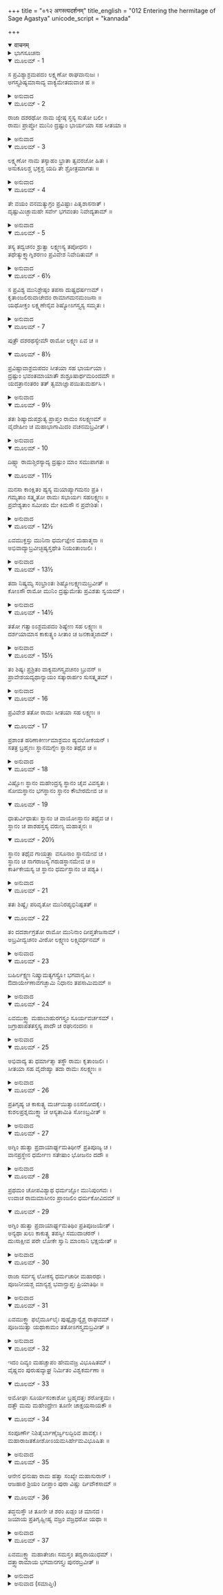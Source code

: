 +++
title = "०१२ अगस्त्यदर्शनम्"
title_english = "012 Entering the hermitage of Sage Agastya"
unicode_script = "kannada"

+++
<details open><summary>वाचनम्</summary>

<div class="audioEmbed"  caption="श्रीराम-हरिसीताराममूर्ति-घनपाठिभ्यां वचनम्" src="https://archive.org/download/Ramayana-recitation-Sriram-harisItArAmamUrti-Ghanapaati-v2/Kanda_3/Kanda_3_ARK-012-Agastya_Darshanam.mp3"></div>
</details>



<details><summary>ಭಾಗಸೂಚನಾ</summary>

ಸೀತಾ-ರಾಮ-ಲಕ್ಷ್ಮಣರು ಅಗಸ್ತ್ಯರ ಆಶ್ರಮವನ್ನು ಪ್ರವೇಶಿಸಿದುದು, ಅತಿಥಿಸತ್ಕಾರ, ಅಗಸ್ತ್ಯರು ಶ್ರೀರಾಮನಿಗೆ ಅಸ್ತ್ರ- ಶಸ್ತ್ರಗಳನ್ನು ಅನುಗ್ರಹಿಸಿದುದು
</details>

<details open><summary>ಮೂಲಮ್ - 1</summary>

ಸ ಪ್ರವಿಶ್ಯಾಶ್ರಮಪದಂ ಲಕ್ಷ್ಮಣೋ ರಾಘವಾನುಜಃ ।  
ಅಗಸ್ತ್ಯಶಿಷ್ಯಮಾಸಾದ್ಯ ವಾಕ್ಯಮೇತದುವಾಚ ಹ ॥
</details>

<details><summary>ಅನುವಾದ</summary>

ರಾಮಾನುಜ ಲಕ್ಷ್ಮಣನು ಆಶ್ರಮವನ್ನು ಪ್ರವೇಶಿಸಿ ಅಗಸ್ತ್ಯರ ಶಿಷ್ಯರನ್ನು ಭೆಟ್ಟಿಯಾಗಿ ಅವರಲ್ಲಿ ಹೀಗೆ ಹೇಳಿದನು.॥1॥
</details>

<details open><summary>ಮೂಲಮ್ - 2</summary>

ರಾಜಾ ದಶರಥೋ ನಾಮ ಜ್ಯೇಷ್ಠ ಸ್ತಸ್ಯ ಸುತೋ ಬಲೀ ।  
ರಾಮಃ ಪ್ರಾಪ್ತೋ ಮುನಿಂ ದ್ರಷ್ಟುಂ ಭಾರ್ಯಯಾ ಸಹ ಸೀತಯಾ ॥
</details>

<details><summary>ಅನುವಾದ</summary>

ಮುನಿಗಳೇ! ಅಯೋಧ್ಯೆಯ ಪ್ರಸಿದ್ಧ ರಾಜಾ ದಶರಥನ ಜೇಷ್ಠ ಪುತ್ರ ಮಹಾಬಲಿ ಶ್ರೀರಾಮಚಂದ್ರನು ತನ್ನ ಪತ್ನಿ ಸೀತೆಯೊಂದಿಗೆ ಮಹರ್ಷಿಗಳ ದರ್ಶನಾರ್ಥವಾಗಿ ಬಂದಿರುವನು.॥2॥
</details>

<details open><summary>ಮೂಲಮ್ - 3</summary>

ಲಕ್ಷ್ಮಣೋ ನಾಮ ತಸ್ಯಾಹಂ ಭ್ರಾತಾ ತ್ವವರಜೋ ಹಿತಃ ।  
ಅನುಕೂಲಶ್ಚ ಭಕ್ತಶ್ಚ ಯದಿ ತೇ ಶ್ರೋತ್ರಮಾಗತಃ ॥
</details>

<details><summary>ಅನುವಾದ</summary>

ನಾನು ಅವನ ತಮ್ಮನಾಗಿದ್ದು, ಹಿತೈಷಿ ಮತ್ತು ಅನುಕೂಲವಾಗಿ ನಡೆಯುವ ಭಕ್ತನಾಗಿದ್ದೇನೆ. ನನ್ನ ಹೆಸರು ಲಕ್ಷ್ಮಣ ಎಂದಾಗಿದೆ. ಈ ಹೆಸರು ಎಂದಾದರೂ ನಿಮ್ಮ ಕಿವಿಗೆ ಬಿದ್ದಿರಬಹುದು.॥3॥
</details>

<details open><summary>ಮೂಲಮ್ - 4</summary>

ತೇ ವಯಂ ವನಮತ್ಯುಗ್ರಂ ಪ್ರವಿಷ್ಟಾಃ ಪಿತೃಶಾಸನಾತ್ ।  
ದೃಷ್ಟುಮಿಚ್ಛಾಮಹೇ ಸರ್ವೇ ಭಗವಂತಂ ನಿವೇದ್ಯತಾಮ್ ॥
</details>

<details><summary>ಅನುವಾದ</summary>

ನಾವೆಲ್ಲರೂ ಪಿತೃವಾಕ್ಯದಂತೆ ಈ ಅತ್ಯಂತ ಭಯಂಕರ ಕಾಡಿಗೆ ಬಂದಿದ್ದೇವೆ. ಮತ್ತು ಭಗವಾನ್ ಅಗಸ್ತ್ಯಮುನಿಗಳ ದರ್ಶನ ಮಾಡಲು ಬಯಸುತ್ತಿದ್ದೇವೆ. ತಾವು ಅಗಸ್ತ್ಯರಲ್ಲಿ ಈ ಸವಾಚಾರ ತಿಳಿಸಿರಿ.॥4॥
</details>

<details open><summary>ಮೂಲಮ್ - 5</summary>

ತಸ್ಯ ತದ್ವಚನಂ ಶ್ರುತ್ವಾ ಲಕ್ಷ್ಮಣಸ್ಯ ತಪೋಧನಃ ।  
ತಥೇತ್ಯುಕ್ತ್ವಾಗ್ನಿಶರಣಂ ಪ್ರವಿವೇಶ ನಿವೇದಿತುಮ್ ॥
</details>

<details><summary>ಅನುವಾದ</summary>

ಲಕ್ಷ್ಮಣನ ಮಾತನ್ನು ಕೇಳಿ ‘ಹಾಗೆಯೇ ಆಗಲಿ’ ಎಂದು ಹೇಳಿ ಆ ತಪೋಧನನು ಮಹರ್ಷಿಗಳಿಗೆ ಸಮಾಚಾರ ತಿಳಿಸಲು ಅಗ್ನಿಶಾಲೆಯನ್ನು ಪ್ರವೇಶಿಸಿದನು.॥5॥
</details>

<details open><summary>ಮೂಲಮ್ - 6½</summary>

ಸ ಪ್ರವಿಶ್ಯ ಮುನಿಶ್ರೇಷ್ಠಂ ತಪಸಾ ದುಷ್ಪ್ರಧರ್ಷಣಮ್ ।  
ಕೃತಾಂಜಲಿರುವಾಚೇದಂ ರಾಮಾಗಮನಮಂಜಸಾ ॥  
ಯಥೋಕ್ತಂ ಲಕ್ಷ್ಮಣೇನೈವ ಶಿಷ್ಯೋಽಗಸ್ತ್ಯಸ್ಯ  ಸಮ್ಮತಃ ।
</details>

<details><summary>ಅನುವಾದ</summary>

ಅಗ್ನಿಶಾಲೆಯನ್ನು ಪ್ರವೇಶಿಸಿ ಆ ಅಗಸ್ತ್ಯರ ಪ್ರಿಯ ಶಿಷ್ಯನು-ತಮ್ಮ ತಪಸ್ಸಿನ ಪ್ರಭಾವದಿಂದ ಇತರರಿಗೆ ದುರ್ಜಯರಾಗಿದ್ದ, ಮುನಿಶ್ರೇಷ್ಠ ಅಗಸ್ತ್ಯರ ಬಳಿ ಹೋಗಿ ಕೈ ಮುಗಿದುಕೊಂಡು ಲಕ್ಷ್ಮಣನು ಹೇಳಿದ ಶ್ರೀರಾಮಚಂದ್ರನು ಆಗಮಿಸಿದ ಸಮಾಚಾರವನ್ನು ಅವಸರ-ಅವಸರವಾಗಿ ತಿಳಿಸಿದನು.॥6½॥
</details>

<details open><summary>ಮೂಲಮ್ - 7</summary>

ಪುತ್ರೌ ದಶರಥಸ್ಯೇಮೌ ರಾಮೋ ಲಕ್ಷ್ಮಣ ಏವ ಚ ॥
</details>

<details open><summary>ಮೂಲಮ್ - 8½</summary>

ಪ್ರವಿಷ್ಟಾವಾಶ್ರಮಪದಂ ಸೀತಯಾ ಸಹ ಭಾರ್ಯಯಾ ।  
ದ್ರಷ್ಟುಂ ಭವಂತಮಾಯಾತೌ ಶುಶ್ರೂಷಾರ್ಥಮರಿಂದಮೌ ॥  
ಯದತ್ರಾನಂತರಂ ತತ್ ತ್ವಮಾಜ್ಞಾಪಯಿತುಮರ್ಹಸಿ ।
</details>

<details><summary>ಅನುವಾದ</summary>

ಮಹಾಮುನಿಗಳೇ! ದಶರಥ ಮಹಾರಾಜರ ಇಬ್ಬರು ಪುತ್ರರು ಶ್ರೀರಾಮ-ಲಕ್ಷ್ಮಣರು ಆಶ್ರಮಕ್ಕೆ ಆಗಮಿಸಿರುವರು. ಶ್ರೀರಾಮನು ತನ್ನ ಧರ್ಮಪತ್ನೀ ಸೀತೆಯೊಂದಿಗೆ ಇದ್ದಾನೆ. ಅವರಿಬ್ಬರು ಶತ್ರುದಮನ ವೀರರು ತಮ್ಮ ಸೇವೆಯ ಉದ್ದೇಶದಿಂದ ತಮ್ಮನ್ನು ದರ್ಶಿಸಲು ಬಂದಿರುವರು. ಈ ವಿಷಯದಲ್ಲಿ ಏನು ಮಾಡಬೇಕೆಂದು ತಾವು ಅಪ್ಪಣೆ ಕೊಡಬೇಕು.॥7-8½॥
</details>

<details open><summary>ಮೂಲಮ್ - 9½</summary>

ತತಃ ಶಿಷ್ಯಾದುಪಶ್ರುತ್ಯ ಪ್ರಾಪ್ತಂ ರಾಮಂ ಸಲಕ್ಷ್ಮಣಮ್ ॥  
ವೈದೇಹೀಂ ಚ ಮಹಾಭಾಗಾಮಿದಂ ವಚನಮಬ್ರವೀತ್ ।
</details>

<details><summary>ಅನುವಾದ</summary>

ಲಕ್ಷ್ಮಣ ಸಹಿತ ಶ್ರೀರಾಮ ಮತ್ತು ಮಹಾಭಾಗಾ ವಿದೇಹನಂದಿನೀ ಸೀತೆಯ ಶುಭಾಗಮನದ ಸವಾಚಾರ ಶಿಷ್ಯನಿಂದ ಕೇಳಿ ಮಹರ್ಷಿಗಳು ಈ ಪ್ರಕಾರ ಹೇಳಿದರು.॥9½॥
</details>

<details open><summary>ಮೂಲಮ್ - 10</summary>

ದಿಷ್ಟ್ಯಾ ರಾಮಶ್ಚಿರಸ್ಯಾದ್ಯ ದ್ರಷ್ಟುಂ ಮಾಂ ಸಮುಪಾಗತಃ ॥
</details>

<details open><summary>ಮೂಲಮ್ - 11½</summary>

ಮನಸಾ ಕಾಂಕ್ಷಿತಂ ಹ್ಯಸ್ಯ  ಮಯಾಪ್ಯಾಗಮನಂ ಪ್ರತಿ ।  
ಗಮ್ಯತಾಂ ಸತ್ಕೃತೋ ರಾಮಃ ಸಭಾರ್ಯಃ ಸಹಲಕ್ಷ್ಮಣಃ ॥  
ಪ್ರವೇಶ್ಯತಾಂ ಸಮೀಪಂ ಮೇ ಕಿಮಸೌ ನ ಪ್ರವೇಶಿತಃ ।
</details>

<details><summary>ಅನುವಾದ</summary>

ಬಹಳ ಕಾಲದ ಬಳಿಕ ಇಂದು ಶ್ರೀರಾಮಚಂದ್ರನು ಸ್ವತಃ ನನ್ನನ್ನು ನೋಡಲು ಬಂದಿರುವನು, ಇದು ಸೌಭಾಗ್ಯದ ಮಾತಾಗಿದೆ. ಅವನು ಒಮ್ಮೆ ನನ್ನ ಆಶ್ರಮಕ್ಕೆ ಆಗಮಿಸ ಬೇಕೆಂಬ ಅಭಿಲಾಷೆ ನನ್ನ ಮನಸ್ಸಿನಲ್ಲಿ ಬಹಳ ದಿನಗಳಿಂದ ಇತ್ತು. ಹೋಗು ಪತ್ನೀಸಹಿತ ಶ್ರೀರಾಮ ಮತ್ತು ಲಕ್ಷ್ಮಣರನ್ನು ಸತ್ಕಾರಪೂರ್ವಕ ಆಶ್ರಮದೊಳಗೆ ನನ್ನ ಬಳಿಗೆ ಕರೆದುಕೊಂಡು ಬಾ. ನೀನು ಇಷ್ಟರೊಳಗೆ ಅವರನ್ನು ಏಕೆ ಕರೆದುಕೊಂಡು ಬಂದಿಲ್ಲ.॥10-11½॥
</details>

<details open><summary>ಮೂಲಮ್ - 12½</summary>

ಏವಮುಕ್ತಸ್ತು ಮುನಿನಾ ಧರ್ಮಜ್ಞೇನ ಮಹಾತ್ಮನಾ ॥  
ಅಭಿವಾದ್ಯಾಬ್ರವೀಚ್ಛಿಷ್ಯಸ್ತಥೇತಿ ನಿಯಂತಾಂಜಲಿಃ ।
</details>

<details><summary>ಅನುವಾದ</summary>

ಧರ್ಮಜ್ಞ ಮಹಾತ್ಮಾ ಅಗಸ್ತ್ಯ ಮುನಿಗಳು ಹೀಗೆ ಹೇಳಿದಾಗ ಶಿಷ್ಯನು ಕೈಮುಗಿದು ವಂದಿಸಿ ಹಾಗೆ ಆಗಲಿ ಈಗಲೇ ಕರೆತರುವೆನು ಎಂದು ಹೇಳಿದನು.॥12½॥
</details>

<details open><summary>ಮೂಲಮ್ - 13½</summary>

ತದಾ ನಿಷ್ಕ್ರಮ್ಯ ಸಂಭ್ರಾಂತಃ ಶಿಷ್ಯೋಲಕ್ಷ್ಮಣಮಬ್ರವೀತ್ ॥  
ಕೋಽಸೌ ರಾಮೋ ಮುನಿಂ ದ್ರಷ್ಟುಮೇತು ಪ್ರವಿಶತು ಸ್ವಯಮ್ ।
</details>

<details><summary>ಅನುವಾದ</summary>

ಅನಂತರ ಆ ಶಿಷ್ಯನು ಆಶ್ರಮದಿಂದ ಹೊರಟು ಶೀಘ್ರವಾಗಿ ಲಕ್ಷ್ಮಣನ ಬಳಿಗೆ ಹೋಗಿ ಹೇಳಿದನು - ಶ್ರೀರಾಮಚಂದ್ರನು ಯಾರು? ಅವನು ಸ್ವತಃ ಆಶ್ರಮವನ್ನು ಪ್ರವೇಶಿಸಿ, ಮುನಿಯ ದರ್ಶನ ಮಾಡಲ.॥13½॥
</details>

<details open><summary>ಮೂಲಮ್ - 14½</summary>

ತತೋ ಗತ್ವಾಽಽಶ್ರಮಪದಂ ಶಿಷ್ಯೇಣ ಸಹ ಲಕ್ಷ್ಮಣಃ ॥  
ದರ್ಶಯಾಮಾಸ ಕಾಕುತ್ಸ್ಥಂ ಸೀತಾಂ ಚ ಜನಕಾತ್ಮಜಾಮ್ ।
</details>

<details><summary>ಅನುವಾದ</summary>

ಆಗ ಲಕ್ಷ್ಮಣನು ಶಿಷ್ಯನೊಂದಿಗೆ ಆಶ್ರಮದ ಬಾಗಿಲಿಗೆ ಹೋಗಿ ಶ್ರೀರಾಮಚಂದ್ರನ ಹಾಗೂ ಜನಕಾತ್ಮಜೆ ಸೀತೆಯನ್ನು ದರ್ಶನ ಮಾಡಿಸಿದನು.॥14½॥
</details>

<details open><summary>ಮೂಲಮ್ - 15½</summary>

ತಂ ಶಿಷ್ಯಃ ಪ್ರಶ್ರಿತಂ ವಾಕ್ಯಮಗಸ್ತ್ಯವಚನಂ ಬ್ರುವನ್ ॥  
ಪ್ರಾವೇಶಯದ್ಯಥಾನ್ಯಾಯಂ ಸತ್ಕಾರಾರ್ಹಂ ಸುಸತ್ಕೃತಮ್ ।
</details>

<details><summary>ಅನುವಾದ</summary>

ಶಿಷ್ಯನು ತುಂಬಾ ವಿನಯದೊಂದಿಗೆ ಮಹರ್ಷಿ ಅಗಸ್ತ್ಯರು ಹೇಳಿದ ಮಾತನ್ನು ತಿಳಿಸಿದನು ಮತ್ತು ಸತ್ಕಾರಕ್ಕೆ ಯೋಗ್ಯನಾದ ಶ್ರೀರಾಮನಿಗೆ ಯಥೋಚಿತ ರೀತಿಯಿಂದ ಚೆನ್ನಾಗಿ ಸತ್ಕರಿಸಿ, ಅವರನ್ನು ಆಶ್ರಮಕ್ಕೆ ಕರೆದುಕೊಂಡು ಹೋದನು.॥15½॥
</details>

<details open><summary>ಮೂಲಮ್ - 16</summary>

ಪ್ರವಿವೇಶ ತತೋ ರಾಮಃ ಸೀತಯಾ ಸಹ ಲಕ್ಷ್ಮಣಃ ॥
</details>

<details open><summary>ಮೂಲಮ್ - 17</summary>

ಪ್ರಶಾಂತ ಹರಿಣಾಕೀರ್ಣಮಾಶ್ರಮಂ ಹ್ಯವಲೋಕಯನ್ ।  
ಸತತ್ರ ಬ್ರಹ್ಮಣಃ ಸ್ಥಾನಮಗ್ನೇಃ ಸ್ಥಾನಂ ತಥೈವ ಚ ॥
</details>

<details><summary>ಅನುವಾದ</summary>

ಆಗ ಶ್ರೀರಾಮನು ಲಕ್ಷ್ಮಣ ಮತ್ತು ಸೀತೆಯೊಂದಿಗೆ ಆಶ್ರಮವನ್ನು ಪ್ರವೇಶಿಸಿದನು. ಆ ಆಶ್ರಮವು ಶಾಂತವಾಗಿ ಇರುವ ಜಿಂಕೆಗಳಿಂದ ತುಂಬಿ ಹೋಗಿತ್ತು. ಆಶ್ರಮದ ಆನಂದವನ್ನು ನೋಡುತ್ತಾ, ಅವರು ಅಲ್ಲಿ ಬ್ರಹ್ಮನ ಸ್ಥಾನ ಮತ್ತು ಯಜ್ಞೇಶ್ವರನ ಸ್ಥಾನವನ್ನು ನೋಡಿದರು.॥16-17॥
</details>

<details open><summary>ಮೂಲಮ್ - 18</summary>

ವಿಷ್ಣೋಃ ಸ್ಥಾನಂ ಮಹೇಂದ್ರಸ್ಯ ಸ್ಥಾನಂ ಚೈವ ವಿವಸ್ವತಃ ।  
ಸೋಮಸ್ಥಾನಂ ಭಗಸ್ಥಾನಂ ಸ್ಥಾನಂ ಕೌಬೇರಮೇವ ಚ ॥
</details>

<details open><summary>ಮೂಲಮ್ - 19</summary>

ಧಾತುರ್ವಿಧಾತುಃ ಸ್ಥಾನಂ ಚ ವಾಯೋಃಸ್ಥಾನಂ ತಥೈವ ಚ ।  
ಸ್ಥಾನಂ ಚ ಪಾಶಹಸ್ತಸ್ಯ ವರುಣ್ಯ ಮಹಾತ್ಮನಃ ॥
</details>

<details open><summary>ಮೂಲಮ್ - 20½</summary>

ಸ್ಥಾನಂ ತಥೈವ ಗಾಯತ್ರ್ಯಾ ವಸೂನಾಂ ಸ್ಥಾನಮೇವ ಚ ।  
ಸ್ಥಾನಂ ಚ ನಾಗರಾಜಸ್ಯ ಗರುಡಸ್ಥಾನಮೇವ ಚ ॥  
ಕಾರ್ತಿಕೇಯಸ್ಯ ಚ ಸ್ಥಾನಂ ಧರ್ಮಸ್ಥಾನಂ ಚ ಪಶ್ಯತಿ ।
</details>

<details><summary>ಅನುವಾದ</summary>

ಮತ್ತೆ ಕ್ರಮವಾಗಿ ಭಗವಾನ್ ವಿಷ್ಣು, ಮಹೇಂದ್ರ, ಸೂರ್ಯ, ಚಂದ್ರ, ಭಗ, ಕುಬೇರ, ಧಾತಾ, ವಿಧಾತಾ, ವಾಯು, ಪಾಶಧಾರೀ ಮಹಾತ್ಮಾ ವರುಣ, ಗಾಯತ್ರೀ, ವಸು, ನಾಗರಾಜ, ಅನಂತ, ಗರುಡ, ಕಾರ್ತಿಕೇಯ ಹಾಗೂ ಧರ್ಮರಾಜ, ಇವರ ಬೇರೆ ಬೇರೆ ಸ್ಥಾನಗಳನ್ನು ನಿರೀಕ್ಷಿಸಿದರು.॥18-20½॥
</details>

<details open><summary>ಮೂಲಮ್ - 21</summary>

ತತಃ  ಶಿಷ್ಯೈಃ ಪರಿವೃತೋ ಮುನಿರಪ್ಯಭಿನಿಷ್ಪತತ್ ॥
</details>

<details open><summary>ಮೂಲಮ್ - 22</summary>

ತಂ ದದರ್ಶಾಗ್ರತೋ ರಾಮೋ ಮುನಿನಾಂ ದೀಪ್ತತೇಜಸಾಮ್ ।  
ಅಬ್ರವೀದ್ವಚನಂ ವೀರೋ ಲಕ್ಷ್ಮಣಂ ಲಕ್ಷ್ಮಿವರ್ಧನಮ್ ॥
</details>

<details><summary>ಅನುವಾದ</summary>

ಇಷ್ಟರಲ್ಲಿ ಮುನಿವರ ಅಗಸ್ತ್ಯರೂ ಶಿಷ್ಯರೊಂದಿಗೆ ಅಗ್ನಿ ಶಾಲೆಯಿಂದ ಹೊರಗೆ ಬಂದರು. ವೀರ ಶ್ರೀರಾಮನು ಮುನಿಗಳನ್ನು ಮುಂದುಮಾಡಿ ಬರುತ್ತಿರುವ ಉದ್ದೀಪ್ತ ತೇಜಸ್ವೀ ಅಗಸ್ತ್ಯರನ್ನು ದರ್ಶಿಸಿದನು. ಮತ್ತು ತನ್ನ ಶೋಭೆಯನ್ನು ವಿಸ್ತರಿಸುವ ಲಕ್ಷ್ಮನಲ್ಲಿ ಈ ಪ್ರಕಾರ ಹೇಳಿದನು.॥21-22॥
</details>

<details open><summary>ಮೂಲಮ್ - 23</summary>

ಬಹಿರ್ಲಕ್ಷ್ಮಣ  ನಿಷ್ಕ್ರಾಮತ್ಯಗಸ್ತ್ಯೋ ಭಗವಾನೃಷಿಃ ।  
ಔದಾರ್ಯೇಣಾವಗಚ್ಛಾಮಿ ನಿಧಾನಂ ತಪಸಾಮಿಮಮ್ ॥
</details>

<details><summary>ಅನುವಾದ</summary>

ಲಕ್ಷ್ಮಣಾ! ಭಗವಾನ್ ಅಗಸ್ತ್ಯಮುನಿಗಳು ಆಶ್ರಮದಿಂದ ಹೊರಗೆ ಬರುತ್ತಿದ್ದಾರೆ. ಇವರು ತಪಸ್ಸಿನ ನಿಧಿಗಳಾಗಿದ್ದಾರೆ. ಇವರ ವಿಶಿಷ್ಟ ತೇಜದಿಂದ ಇವರೇ ಅಗಸ್ತ್ಯರಾಗಿದ್ದಾರೆ ಎಂದು ನನಗೆ ತಿಳಿಯಿತು.॥23॥
</details>

<details open><summary>ಮೂಲಮ್ - 24</summary>

ಏವಮುಕ್ತ್ವಾ ಮಹಾಬಾಹುರಗಸ್ತ್ಯಂ ಸೂರ್ಯವರ್ಚಸಮ್ ।  
ಜಗ್ರಾಹಾಪತತಸ್ತಸ್ಯ ಪಾದೌ ಚ ರಘುನಂದನಃ ॥
</details>

<details><summary>ಅನುವಾದ</summary>

ಸೂರ್ಯನಂತೆ ತೇಜಸ್ವೀ ಮಹರ್ಷಿ ಅಗಸ್ತ್ಯರ ವಿಷಯದಲ್ಲಿ ಹೀಗೆ ಹೇಳಿ ಮಹಾಬಾಹು ರಘುನಂದನನು ಇದಿರಾಗಿ ಬರುತ್ತಿರುವ ಮುನೀಶ್ವರರ ಚರಣಗಳನ್ನು ಸ್ಪರ್ಶಿಸಿದನು.॥24॥
</details>

<details open><summary>ಮೂಲಮ್ - 25</summary>

ಅಭಿವಾದ್ಯ ತು ಧರ್ಮಾತ್ಮಾ ತಸ್ಥೌ ರಾಮಃ ಕೃತಾಂಜಲಿಃ ।  
ಸೀತಯಾ ಸಹ ವೈದೇಹ್ಯಾ ತದಾ ರಾಮಃ ಸಲಕ್ಷ್ಮಣಃ ॥
</details>

<details><summary>ಅನುವಾದ</summary>

ಯೋಗಿಗಳ ಮನಸ್ಸು ರಮಮಾಣವಾಗುವ, ಭಕ್ತರಿಗೆ ಆನಂದಪ್ರದಾನ ಮಾಡುವ ಆ ಧರ್ಮಾತ್ಮಾ ಶ್ರೀರಾಮನು ಆಗ ವಿದೇಹಕುವಾರೀ ಸೀತೆ ಮತ್ತು ಲಕ್ಷ್ಮಣನೊಂದಿಗೆ ಮಹರ್ಷಿಯರ ಚರಣಗಳಿಗೆ ವಂದನೆ ಮಾಡಿ ಕೈ ಮುಗಿದು ನಿಂತುಕೊಂಡನು.॥25॥
</details>

<details open><summary>ಮೂಲಮ್ - 26</summary>

ಪ್ರತಿಗೃಹ್ಯ ಚ ಕಾಕುತ್ಸ್ಥ ಮರ್ಚಯಿತ್ವಾಽಽಸನೋದಕೈಃ ।  
ಕುಶಲಪ್ರಶ್ನಮುಕ್ತ್ವಾ ಚ ಆಸ್ಯತಾಮಿತಿ ಸೋಽಬ್ರವೀತ್ ॥
</details>

<details><summary>ಅನುವಾದ</summary>

ಮಹರ್ಷಿಗಳು ಭಗವಾನ್ ಶ್ರೀರಾಮನನ್ನು ಎದೆಗಪ್ಪಿಕೊಂಡು, ಆಸನ, ಪಾದ್ಯ, ಅರ್ಘ್ಯಾದಿಗಳನ್ನು ಕೊಟ್ಟು ಅವನಿಗೆ ಆತಿಥ್ಯ ಸತ್ಕಾರಮಾಡಿದರು ಮತ್ತೆ ಕ್ಷೇಮ ಸಮಾಚಾರ ಕೇಳಿ ಕುಳಿತುಕೊಳ್ಳಲು ಹೇಳಿದರು.॥26॥
</details>

<details open><summary>ಮೂಲಮ್ - 27</summary>

ಅಗ್ನಿಂ ಹುತ್ವಾ ಪ್ರದಾಯಾರ್ಘ್ಯಮತಿಥೀನ್ ಪ್ರತಿಪೂಜ್ಯ ಚ ।  
ವಾನಪ್ರಸ್ಥೇನ ಧರ್ಮೇಣ ಸತೇಷಾಂ ಭೋಜನಂ ದದೌ ॥
</details>

<details><summary>ಅನುವಾದ</summary>

ಅಗಸ್ತ್ಯರು ಮೊದಲಿಗೆ ಅಗ್ನಿಗೆ ಆಹುತಿಯನಿತ್ತು, ಮತ್ತೆ ವಾನಪ್ರಸ್ಥ ಧರ್ಮಕ್ಕನುಸಾರ ಅರ್ಘ್ಯವನ್ನು ಕೊಟ್ಟು ಅತಿಥಿಗಳನ್ನು ಚೆನ್ನಾಗಿ ಪೂಜಿಸಿ ಅವರಿಗೆ ಭೋಜನವನ್ನು ನೀಡಿದರು.॥27॥
</details>

<details open><summary>ಮೂಲಮ್ - 28</summary>

ಪ್ರಥಮಂ ಚೋಪವಿಶ್ಯಾಥ ಧರ್ಮಜ್ಞೋ ಮುನಿಪುಂಗವಃ ।  
ಉವಾಚ ರಾಮಮಾಸೀನಂ ಪ್ರಾಂಜಲಿಂ ಧರ್ಮಕೋವಿದಮ್ ॥
</details>

<details open><summary>ಮೂಲಮ್ - 29</summary>

ಅಗ್ನಿಂ ಹುತ್ವಾ ಪ್ರದಾಯಾರ್ಘ್ಯಮತಿಥಿಂ ಪ್ರತಿಪೂಜಯೇತ್ ।  
ಅನ್ಯಥಾ ಖಲು ಕಾಕುತ್ಸ್ಥ ತಪಸ್ವೀ ಸಮುದಾಚರನ್ ।  
ದುಃಸಾಕ್ಷೀವ ಪರೇ ಲೋಕೇ ಸ್ವಾನಿ ಮಾಂಸಾನಿ ಭಕ್ಷಯೇತ್ ॥
</details>

<details><summary>ಅನುವಾದ</summary>

ಧರ್ಮಜ್ಞರಾದ ಮುನಿವರ್ಯ ಅಗಸ್ತ್ಯರು ಮೊದಲು ಸ್ವತಃ ಕುಳಿತುಕೊಂಡ ಬಳಿಕ ಧರ್ಮಜ್ಞ ಶ್ರೀರಾಮನು ಕೈಮುಗಿದು ಆಸನದಲ್ಲಿ ವಿರಾಜಿಸಿದನು. ಬಳಿಕ ಮಹರ್ಷಿಗಳು ಅವನಲ್ಲಿ ಹೇಳಿದರು- ಕಾಕುತ್ಸ್ಥನೇ! ವಾನಪ್ರಸ್ಥಿಯು ಮೊದಲು ಅಗ್ನಿಗೆ ಆಹುತಿ ಕೊಡಬೇಕು. ಅನಂತರ ಅರ್ಘ್ಯವನ್ನು ಕೊಟ್ಟು ಅತಿಥಿಯನ್ನು ಪೂಜಿಸಬೇಕು. ತಪಸ್ವಿಯಾದವನು ಇದಕ್ಕೆ ವಿಪರೀತವಾಗಿ ಆಚರಿಸಿದರೆ ಅವನಿಗೆ ಸುಳ್ಳು ಸಾಕ್ಷಿ ಹೇಳಿದವನಂತೆ ಪರಲೋಕದಲ್ಲಿ ತನ್ನ ಶರೀರದ ಮಾಂಸವನ್ನೇ ತಿನ್ನಬೇಕಾಗುತ್ತದೆ.॥28-29॥
</details>

<details open><summary>ಮೂಲಮ್ - 30</summary>

ರಾಜಾ ಸರ್ವಸ್ಯ ಲೋಕಸ್ಯ ಧರ್ಮಚಾರೀ ಮಹಾರಥಃ ।  
ಪೂಜನೀಯಶ್ಚ ಮಾನ್ಯಶ್ಚ ಭವಾನ್ಪ್ರಾಪ್ತಃ ಪ್ರಿಯಾತಿಥಿಃ ॥
</details>

<details><summary>ಅನುವಾದ</summary>

ನೀನು ಸಮಸ್ತ ಲೋಕಗಳ ರಾಜನೂ, ಮಹಾರಥಿಯೂ, ಧರ್ಮವನ್ನು ಆಚರಿಸುವವನೂ ಹಾಗೂ ನನ್ನ ಪ್ರಿಯ ಅತಿಥಿಯಾಗಿಯೂ ಈ ಆಶ್ರಮಕ್ಕೆ ಆಗಮಿಸಿರುವೆ. ಆದ್ದರಿಂದ ನೀನು ನಮಗೆ ಮಾನ್ಯನೂ, ಪೂಜನೀಯನೂ ಆಗಿರುವೆ.॥30॥
</details>

<details open><summary>ಮೂಲಮ್ - 31</summary>

ಏವಮುಕ್ತ್ವಾ ಫಲೈರ್ಮೂಲೈಃ ಪುಷ್ಪೈಶ್ಚಾನ್ಯೈಶ್ಚ ರಾಘವಮ್ ।  
ಪೂಜಯಿತ್ವಾ ಯಥಾಕಾಮಂ ತತೋಽಗಸ್ತ್ಯಮಬ್ರವೀತ್ ॥
</details>

<details><summary>ಅನುವಾದ</summary>

ಹೀಗೆ ಹೇಳಿ ಮಹರ್ಷಿ ಅಗಸ್ತ್ಯರು ಫಲ-ಮೂಲ-ಪುಷ್ಪ ಹಾಗೂ ಇತರ ಉಪಕರಣಗಳಿಂದ ಇಚ್ಛಾನುಸಾರ ಭಗವಾನ್ ಶ್ರೀರಾಮನನ್ನು ಪೂಜಿಸಿದರು. ಅನಂತರ ಅವನಲ್ಲಿ ಇಂತೆಂದರು .॥31॥
</details>

<details open><summary>ಮೂಲಮ್ - 32</summary>

ಇದಂ ದಿವ್ಯಂ ಮಹಚ್ಚಾಪಂ ಹೇಮವಜ್ರ ವಿಭೂಷಿತಮ್ ।  
ವೈಷ್ಣವಂ ಪುರುಷವ್ಯಾಘ್ರ ನಿರ್ಮಿತಂ ವಿಶ್ವಕರ್ಮಣಾ ॥
</details>

<details open><summary>ಮೂಲಮ್ - 33</summary>

ಅಮೋಘಃ ಸೂರ್ಯಸಂಕಾಶೋ ಬ್ರಹ್ಮದತ್ತಃ ಶರೋತ್ತಮಃ ।  
ದತ್ತೌ ಮಮ ಮಹೇಂದ್ರೇಣ ತೂಣೀ ಚಾಕ್ಷಯಸಾಯಕೌ ॥
</details>

<details open><summary>ಮೂಲಮ್ - 34</summary>

ಸಂಪೂರ್ಣೌ ನಿಶಿತೈರ್ಬಾಣೈರ್ಜ್ವಲದ್ಬಿರಿವ ಪಾವಕೈಃ ।  
ಮಹಾರಾಜತಕೋಶೋಽಯಮಸಿರ್ಹೇಮವಿಭೂಷಿತಃ ॥
</details>

<details><summary>ಅನುವಾದ</summary>

ಪುರುಷ ಸಿಂಹನೇ! ವಿಶ್ವಕರ್ಮನು ನಿರ್ಮಿಸಿದ ಇದು ಮಹಾನ್ ಧನಸ್ಸು ಆಗಿದೆ. ಇದರಲ್ಲಿ ಸುವರ್ಣ ಮತ್ತು ನವರತ್ನಳು ಜೋಡಿಸಿವೆ. ಇದು ಭಗವಾನ್ ವಿಷ್ಣುವು ಕೊಟ್ಟಿರುವುದಾಗಿದೆ. ಹಾಗೂ ಸೂರ್ಯನಂತೆ ದೇದಿಪ್ಯವಾನ ಈ ಅಮೋ ಉತ್ತಮ ಬಾಣ ಬ್ರಹ್ಮದೇವರು ನೀಡಿರುವರು. ಇದಲ್ಲದೆ ಇಂದ್ರನು ಈ ಎರಡು ಬತ್ತಳಿಕೆ ಕೊಟ್ಟಿರುವನು. ಇವು ಹರಿತವಾದ ಹಾಗು ಉರಿಯುವ ಅಗ್ನಿಯಂತೆ ತೇಜಸ್ವೀ ಬಾಣಗಳಿಂದ ಸದಾ ತುಂಬಿರುತ್ತವೆ. ಎಂದೂ ಬರಿದಾಗುವುದಿಲ್ಲ. ಜೊತೆಗೆ ಈ ಖಡ್ಗವಿದೆ, ಇದರ ಹಿಡಿಯು ಚಿನ್ನದಿಂದಾಗಿ ಮಾಡಿದುದಾಗಿದೆ. ಇದರ ಒರೆಯೂ ಕೂಡ ಬಂಗಾರದಿಂದ ಮಾಡಿದುದಾಗಿದೆ.॥32-34॥
</details>

<details open><summary>ಮೂಲಮ್ - 35</summary>

ಆನೇನ ಧನುಷಾ ರಾಮ ಹತ್ವಾ ಸಂಖ್ಯೇ ಮಹಾಸುರಾನ್ ।  
ಆಜಹಾರ ಶ್ರಿಯಂ ದೀಪ್ತಾಂ ಪುರಾ ವಿಷ್ಣು ರ್ದಿವೌಕಸಾಮ್ ॥
</details>

<details open><summary>ಮೂಲಮ್ - 36</summary>

ತದ್ಧನುಸ್ತೌ ಚ ತೂಣೀ ಚ ಶರಂ ಖಡ್ಗಂ ಚ ಮಾನದ ।  
ಜಯಾಯ ಪ್ರತಿಗೃಹ್ಣೀಷ್ವ ವಜ್ರಂ ವಜ್ರಧರೋ ಯಥಾ ॥
</details>

<details><summary>ಅನುವಾದ</summary>

ಶ್ರೀರಾಮಾ! ಹಿಂದೆ ಭಗವಾನ್ ವಿಷ್ಣುವು ಇದೇ ಧನುಸ್ಸಿನಿಂದ ಯುದ್ಧದಲ್ಲಿ ದೊಡ್ಡ-ದೊಡ್ಡ ಅಸುರರನ್ನು ಸಂಹರಿಸಿ ದೇವತೆಗಳ ಅತುಲ ಲಕ್ಷ್ಮಿಯನ್ನು ಅವರಿಗೆ ಮರಳಿಸಿದ್ದನು. ಮಾನದ! ನೀನು ಈ ಧನುಸ್ಸು, ಇವೆರಡು ಬತ್ತಳಿಕೆಗಳು, ಈ ಬಾಣ ಮತ್ತು ಈ ಖಡ್ಗ ಇವನ್ನು ರಾಕ್ಷಸರ ಮೇಲೆ ವಿಜಯ ಪಡೆಯಲು ಸ್ವೀಕರಿಸು. ವಜ್ರಧಾರೀ ಇಂದ್ರನು ವಜ್ರವನ್ನು ಧರಿಸುವಂತೆಯೇ ನೀನು ಇವನ್ನು ಧರಿಸು.॥35-36॥
</details>

<details open><summary>ಮೂಲಮ್ - 37</summary>

ಏವಮುಕ್ತ್ವಾ ಮಹಾತೇಜಾಃ ಸಮಸ್ತಂ ತದ್ವರಾಯುಧಮ್ ।  
ದತ್ತ್ವಾರಾಮಾಯ ಭಗವಾನಗಸ್ತ್ಯಃ ಪುನರಬ್ರವೀತ್ ॥
</details>

<details><summary>ಅನುವಾದ</summary>

ಹೀಗೆ ಹೇಳಿ ಮಹಾತೇಜಸ್ವೀ ಅಗಸ್ತ್ಯರು ಆ ಎಲ್ಲ ಶ್ರೇಷ್ಠ ಆಯುಧಗಳನ್ನು ಶ್ರೀರಾಮಚಂದ್ರನಿಗೆ ಒಪ್ಪಿಸಿದರು, ಮತ್ತೆ ಹೇಳಿದರು.॥37॥
</details>

<details><summary>ಅನುವಾದ (ಸಮಾಪ್ತಿಃ)</summary>

ಶ್ರೀ ವಾಲ್ಮೀಕಿವಿರಚಿತ ಆರ್ಷರಾಮಾಯಣ ಆದಿಕಾವ್ಯದ ಅರಣ್ಯಕಾಂಡದಲ್ಲಿ ಹನ್ನೆರಡನೆಯ ಸರ್ಗ ಸಂಪೂರ್ಣವಾಯಿತು.॥12॥
</details>
